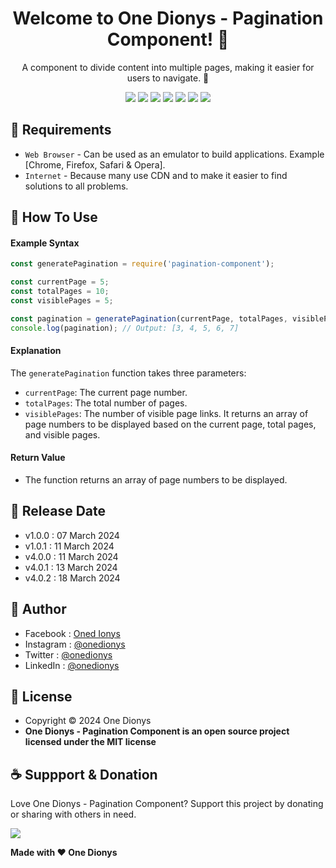<h1 align="center">Welcome to One Dionys - Pagination Component! 👋 </h1>

<p align="center">A component to divide content into multiple pages, making it easier for users to navigate. 💖 </p>

<p align="center">
<img src="https://img.shields.io/github/contributors/onedionys/onedionys-pagination-component?style=flat-square">
<img src="https://img.shields.io/github/issues/onedionys/onedionys-pagination-component?style=flat-square">
<img src="https://img.shields.io/github/stars/onedionys/onedionys-pagination-component?style=flat-square"> 
<img src="https://img.shields.io/github/forks/onedionys/onedionys-pagination-component?style=flat-square">
<img src="https://img.shields.io/github/last-commit/onedionys/onedionys-pagination-component.svg?style=flat-square">
<img src="https://img.shields.io/github/languages/code-size/onedionys/onedionys-pagination-component?style=flat-square">
<img src="https://img.shields.io/github/license/onedionys/onedionys-pagination-component?style=flat-square">
</p>

## 💾 Requirements

* `Web Browser` - Can be used as an emulator to build applications. Example [Chrome, Firefox, Safari & Opera].
* `Internet` - Because many use CDN and to make it easier to find solutions to all problems.

## 🎯 How To Use

#### Example Syntax

```javascript
const generatePagination = require('pagination-component');

const currentPage = 5;
const totalPages = 10;
const visiblePages = 5;

const pagination = generatePagination(currentPage, totalPages, visiblePages);
console.log(pagination); // Output: [3, 4, 5, 6, 7]
```

#### Explanation

The `generatePagination` function takes three parameters:
* `currentPage`: The current page number.
* `totalPages`: The total number of pages.
* `visiblePages`: The number of visible page links.
It returns an array of page numbers to be displayed based on the current page, total pages, and visible pages.

#### Return Value

* The function returns an array of page numbers to be displayed.

## 📆 Release Date

* v1.0.0 : 07 March 2024
* v1.0.1 : 11 March 2024
* v4.0.0 : 11 March 2024
* v4.0.1 : 13 March 2024
* v4.0.2 : 18 March 2024

## 🧑 Author

* Facebook : <a href="https://www.facebook.com/theonedionys"> Oned Ionys</a>
* Instagram : <a href="https://www.instagram.com/onedionys/"> @onedionys</a>
* Twitter : <a href="https://twitter.com/onedionys"> @onedionys</a>
* LinkedIn :  <a href="https://www.linkedin.com/in/onedionys/"> @onedionys</a>

## 📝 License

* Copyright © 2024 One Dionys
* **One Dionys - Pagination Component is an open source project licensed under the MIT license**

## ☕️ Suppport & Donation

Love One Dionys - Pagination Component? Support this project by donating or sharing with others in need.

<a href="https://www.buymeacoffee.com/onedionys"><img src="https://img.shields.io/badge/Buy_Me_A_Coffee-FFDD00?style=for-the-badge&logo=buy-me-a-coffee&logoColor=black"/> </a>

**Made with ❤️ One Dionys**
